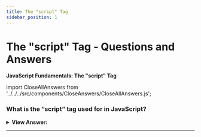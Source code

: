 ```yaml
---
title: The "script" Tag
sidebar_position: 1
---
```


# The "script" Tag - Questions and Answers

**JavaScript Fundamentals: The "script" Tag**

<head>
  <meta charSet='utf-8' />
  <title>
    The "script" Tag - JavaScript Frontend Interview Questions & Answers
  </title>  
</head>

import CloseAllAnswers from '../../../src/components/CloseAnswers/CloseAllAnswers.js';

<CloseAllAnswers />

### What is the “script” tag used for in JavaScript?

<details>
  <summary>
    <strong>View Answer:</strong>
  </summary>
  <div>
    <div>
      <strong>Interview Response:</strong> We can use the script tag to insert
      JS into HTML or import scripts from external sources.
    </div>
    <br />
    <div>
      <strong>Technical Response:</strong> The script tag is used for inserting
      JavaScript anywhere into an HTML document. The script tag can also be used
      to import scripts from external file sources using the source attribute.
    </div>
    <div>
    <br />
    <strong class="codeExample">Code Example:</strong><br /><br />
    <div></div>

```javascript
<script src="/path/to/script.js"></script>

// External URL:
<script src="https://cdnjs.cloudflare.com/ajax/libs/lodash.js/4.17.11/lodash.js"></script>
```

  </div>
  </div>
</details>

---
